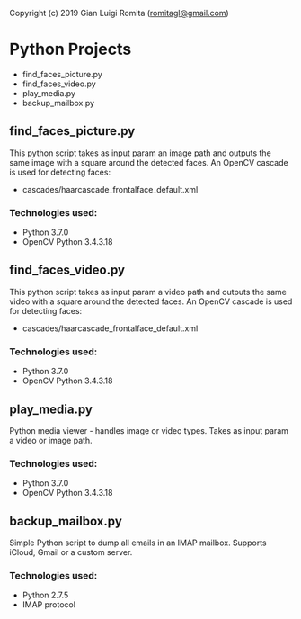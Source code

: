 Copyright (c) 2019 Gian Luigi Romita (romitagl@gmail.com)

# Python Projects
- find_faces_picture.py
- find_faces_video.py
- play_media.py
- backup_mailbox.py

## find_faces_picture.py
This python script takes as input param an image path and outputs the same
image with a square around the detected faces. 
An OpenCV cascade is used for detecting faces:
- cascades/haarcascade_frontalface_default.xml
### Technologies used:
- Python 3.7.0
- OpenCV Python 3.4.3.18

## find_faces_video.py
This python script takes as input param a video path and outputs the same
video with a square around the detected faces. 
An OpenCV cascade is used for detecting faces:
- cascades/haarcascade_frontalface_default.xml
### Technologies used:
- Python 3.7.0
- OpenCV Python 3.4.3.18

## play_media.py
Python media viewer - handles image or video types.
Takes as input param a video or image path.
### Technologies used:
- Python 3.7.0
- OpenCV Python 3.4.3.18

## backup_mailbox.py
Simple Python script to dump all emails in an IMAP mailbox.
Supports iCloud, Gmail or a custom server.
### Technologies used:
- Python 2.7.5
- IMAP protocol

